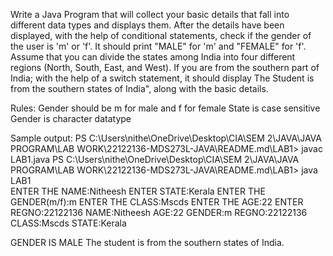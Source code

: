 Write a Java Program that will collect your basic details that fall into different data types and displays them.
After the details have been displayed, with the help of conditional statements, check if the gender of the user is 'm' or 'f'. It should print "MALE" for 'm' and "FEMALE" for 'f'.
Assume that you can divide the states among India into four different regions (North, South, East, and West). If you are from the southern part of India; with the help of a switch statement, it should display The Student is from the southern states of India", along with the basic details.

Rules:
Gender should be m for male and f for female
State is case sensitive 
Gender is character datatype

Sample output:
PS C:\Users\nithe\OneDrive\Desktop\CIA\SEM 2\JAVA\JAVA PROGRAM\LAB WORK\22122136-MDS273L-JAVA\README.md\LAB1> javac LAB1.java
PS C:\Users\nithe\OneDrive\Desktop\CIA\SEM 2\JAVA\JAVA PROGRAM\LAB WORK\22122136-MDS273L-JAVA\README.md\LAB1> java LAB1      
ENTER THE NAME:Nitheesh
ENTER STATE:Kerala
ENTER THE GENDER(m/f):m
ENTER THE CLASS:Mscds
ENTER THE AGE:22
ENTER REGNO:22122136
NAME:Nitheesh
AGE:22
GENDER:m
REGNO:22122136
CLASS:Mscds
STATE:Kerala

 GENDER IS MALE
The student is from the southern states of India.